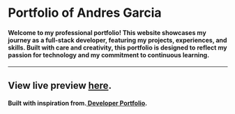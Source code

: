 
# Portfolio of Andres Garcia

#### Welcome to my professional portfolio! This website showcases my journey as a full-stack developer, featuring my projects, experiences, and skills. Built with care and creativity, this portfolio is designed to reflect my passion for technology and my commitment to continuous learning.

---

## View live preview [here](andresgarciaportfolio.netlify.app/).

#### Built with inspiration from.[ Developer Portfolio](andresgarciaportfolio.netlify.app/).
